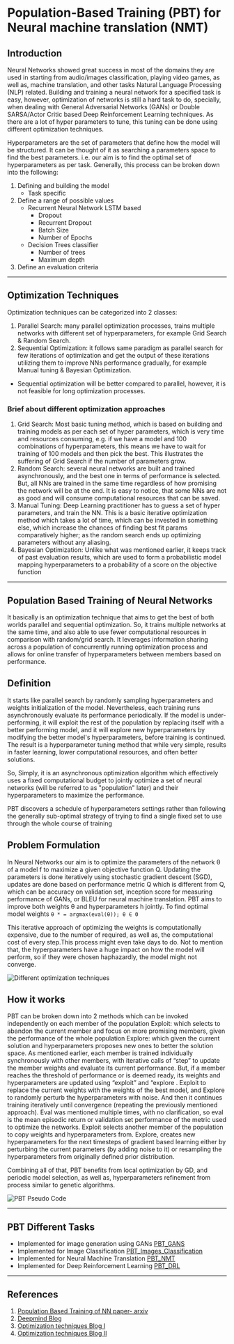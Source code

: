 # Population-Based Training (PBT) for Neural machine translation (NMT)

## Introduction

Neural Networks showed great success in most of the domains they are used in starting from audio/images classification, playing video games, as well as, machine translation, and other tasks Natural Language Processing (NLP) related.
Building and training a neural network for a specified task is easy, however, optimization of networks is still a hard task to do, specially, when dealing with General Adversarial Networks (GANs) or Double SARSA/Actor Critic based Deep Reinforcement Learning techniques. As there are a lot of hyper parameters to tune, this tuning can be done using different optimization techniques.

Hyperparameters are the set of parameters that define how the model will be structured. It can be thought of it as searching a parameters space to find the best parameters. i.e. our aim is to find the optimal set of hyperparameters as per task. Generally, this process can be broken down into the following:

1. Defining and building the model
   - Task specific
2. Define a range of possible values
   - Recurrent Neural Network LSTM based
     - Dropout
     - Recurrent Dropout
     - Batch Size
     - Number of Epochs
   - Decision Trees classifier
     - Number of trees
     - Maximum depth
3. Define an evaluation criteria

---

## Optimization Techniques

Optimization techniques can be categorized into 2 classes:

1. Parallel Search: many parallel optimization processes, trains multiple networks with different set of hyperparameters, for example Grid Search & Random Search.
2. Sequential Optimization: it follows same paradigm as parallel search for few iterations of optimization and get the output of these iterations utilizing them to improve NNs performance gradually, for example Manual tuning & Bayesian Optimization.

- Sequential optimization will be better compared to parallel, however, it is not feasible for long optimization processes.

### Brief about different optimization approaches

1. Grid Search: Most basic tuning method, which is based on building and training models as per each set of hyper parameters, which is very time and resources consuming, e.g. if we have a model and 100 combinations of hyperparameters, this means we have to wait for training of 100 models and then pick the best. This illustrates the suffering of Grid Search if the number of parameters grow.
2. Random Search: several neural networks are built and trained asynchronously, and the best one in terms of performance is selected. But, all NNs are trained in the same time regardless of how promising the network will be at the end. It is easy to notice, that some NNs are not as good and will consume computational resources that can be saved.
3. Manual Tuning: Deep Learning practitioner has to guess a set of hyper parameters, and train the NN. This is a basic iterative optimization method which takes a lot of time, which can be invested in something else, which increase the chances of finding best fit params comparatively higher; as the random search ends up optimizing parameters without any aliasing.
4. Bayesian Optimization: Unlike what was mentioned earlier, it keeps track of past evaluation results, which are used to form a probabilistic model mapping hyperparameters to a probability of a score on the objective function

---

## Population Based Training of Neural Networks

It basically is an optimization technique that aims to get the best of both worlds parallel and sequential optimization. So, it trains multiple networks at the same time, and also able to use fewer computational resources in comparison with random/grid search. It leverages information sharing across a population of concurrently running optimization process and allows for online transfer of hyperparameters between members based on performance.

## Definition

It starts like parallel search by randomly sampling hyperparameters and weights initialization of the model. Nevertheless, each training runs asynchronously evaluate its performance periodically. If the model is under-performing, it will exploit the rest of the population by replacing itself with a better performing model, and it will explore new hyperparameters by modifying the better model's hyperparameters, before training is continued. The result is a hyperparameter tuning method that while very simple, results in faster learning, lower computational resources, and often better solutions.

So, Simply, it is an asynchronous optimization algorithm which effectively uses a fixed computational budget to jointly optimize a set of neural networks (will be referred to as "population" later) and their hyperparameters to maximize the performance.

PBT discovers a schedule of hyperparameters settings rather than following the generally sub-optimal strategy of trying to find a single fixed set to use through the whole course of training

## Problem Formulation

In Neural Networks our aim is to optimize the parameters of the network θ of a model f to maximize a given objective function Q. Updating the parameters is done iteratively using stochastic gradient descent (SGD), updates are done based on performance metric Q which is different from Q, which can be accuracy on validation set, inception score for measuring performance of GANs, or BLEU for neural machine translation. PBT aims to improve both weights θ and hyperparameters h jointly.
To find optimal model weights `θ * = argmax(eval(θ)); θ ∈ Θ`

This iterative approach of optimizing the weights is computationally expensive, due to the number of required, as well as, the computational cost of every step.This process might even take days to do. Not to mention that, the hyperparameters have a huge impact on how the model will perform, so if they were chosen haphazardly, the model might not converge.

![Different optimization techniques](report_related/optimization_techniques.png)

## How it works

PBT can be broken down into 2 methods which can be invoked independently on each member of the population
Exploit: which selects to abandon the current member and focus on more promising members, given the performance of the whole population
Explore: which given the current solution and hyperparameters proposes new ones to better the solution space.
As mentioned earlier, each member is trained individually synchronously with other members, with iterative calls of “step” to update the member weights and evaluate its
current performance. But, if a member reaches the threshold of performance or is deemed ready, its weights and hyperparameters are updated using “exploit” and “explore
. Exploit to replace the current weights with the weights of the best model, and Explore to randomly perturb the hyperparameters with noise. And then it continues
training iteratively until convergence (repeating the previously mentioned approach). Eval was mentioned multiple times, with no clarification, so eval is the mean
episodic return or validation set performance of the metric used to optimize the networks. Exploit selects another member of the population to copy weights and
hyperparameters from. Explore, creates new hyperparameters for the next timesteps of gradient based learning either by perturbing the current parameters (by adding
noise to it) or resampling the hyperparameters from originally defined prior distribution.

Combining all of that, PBT benefits from local optimization by GD, and periodic model selection, as well as, hyperparameters refinement from process similar to genetic
algorithms.

![PBT Pseudo Code](report_related/algorithm.png)

---

## PBT Different Tasks

- Implemented for image generation using GANs [PBT_GANS](https://github.com/elsheikh21/population-based-training-of-NNs/tree/master/pbt_gans)
- Implemented for Image Classification [PBT_Images_Classification](https://github.com/elsheikh21/population-based-training-of-NNs/tree/master/pbt_img_classification)
- Implemented for Neural Machine Translation [PBT_NMT](https://github.com/elsheikh21/population-based-training-of-NNs/tree/master/pbt_nmt)
- Implemented for Deep Reinforcement Learning [PBT_DRL](https://github.com/elsheikh21/population-based-training-of-NNs/tree/master/pbt_drl)

---

## References

1. [Population Based Training of NN paper- arxiv](https://arxiv.org/abs/1711.09846)
2. [Deepmind Blog](https://deepmind.com/blog/population-based-training-neural-networks/)
3. [Optimization techniques Blog I](https://towardsdatascience.com/a-conceptual-explanation-of-bayesian-model-based-hyperparameter-optimization-for-machine-learning-b8172278050f)
4. [Optimization techniques Blog II](https://medium.com/@senapati.dipak97/grid-search-vs-random-search-d34c92946318)
